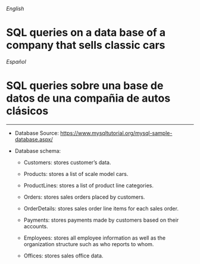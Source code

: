 *English*

# SQL queries on a data base of a company that sells classic cars

*Español*

# SQL queries sobre una base de datos de una compañia de autos clásicos

-----------------------------------------------------------------------

- Database Source: https://www.mysqltutorial.org/mysql-sample-database.aspx/

- Database schema:

  - Customers: stores customer’s data.

  - Products: stores a list of scale model cars.

  - ProductLines: stores a list of product line categories.

  - Orders: stores sales orders placed by customers.

  - OrderDetails: stores sales order line items for each sales order.

  - Payments: stores payments made by customers based on their accounts.

  - Employees: stores all employee information as well as the organization structure such as who reports to whom.

  - Offices: stores sales office data.
